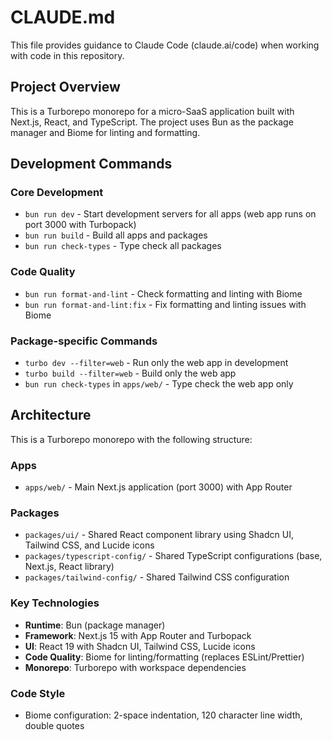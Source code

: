 # CLAUDE.md

This file provides guidance to Claude Code (claude.ai/code) when working with code in this repository.

## Project Overview

This is a Turborepo monorepo for a micro-SaaS application built with Next.js, React, and TypeScript. The project uses Bun as the package manager and Biome for linting and formatting.

## Development Commands

### Core Development
- `bun run dev` - Start development servers for all apps (web app runs on port 3000 with Turbopack)
- `bun run build` - Build all apps and packages
- `bun run check-types` - Type check all packages

### Code Quality
- `bun run format-and-lint` - Check formatting and linting with Biome
- `bun run format-and-lint:fix` - Fix formatting and linting issues with Biome

### Package-specific Commands
- `turbo dev --filter=web` - Run only the web app in development
- `turbo build --filter=web` - Build only the web app
- `bun run check-types` in `apps/web/` - Type check the web app only

## Architecture

This is a Turborepo monorepo with the following structure:

### Apps
- `apps/web/` - Main Next.js application (port 3000) with App Router

### Packages
- `packages/ui/` - Shared React component library using Shadcn UI, Tailwind CSS, and Lucide icons
- `packages/typescript-config/` - Shared TypeScript configurations (base, Next.js, React library)
- `packages/tailwind-config/` - Shared Tailwind CSS configuration

### Key Technologies
- **Runtime**: Bun (package manager)
- **Framework**: Next.js 15 with App Router and Turbopack
- **UI**: React 19 with Shadcn UI, Tailwind CSS, Lucide icons
- **Code Quality**: Biome for linting/formatting (replaces ESLint/Prettier)
- **Monorepo**: Turborepo with workspace dependencies

### Code Style
- Biome configuration: 2-space indentation, 120 character line width, double quotes
